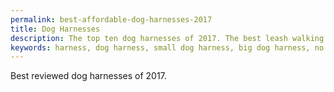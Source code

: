 ```yaml
---
permalink: best-affordable-dog-harnesses-2017
title: Dog Harnesses
description: The top ten dog harnesses of 2017. The best leash walking management tool.
keywords: harness, dog harness, small dog harness, big dog harness, no pull harness, dog walk, leash
---
```

Best reviewed dog harnesses of 2017.
